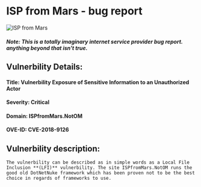 # ISP from Mars - bug report
![ISP from Mars](https://media1.tenor.com/images/bbb7aeebfd93a357822cd6f0b0f4327f/tenor.gif?itemid=10668963)
##### Note: This is a totally imaginary internet service provider bug report. anything beyond that isn't true.


## Vulnerbility Details:
#### **Title:** Vulnerbility Exposure of Sensitive Information to an Unauthorized Actor
#### **Severity:** Critical
#### **Domain:** ISPfromMars.NotOM
#### **OVE-ID:** CVE-2018-9126

## Vulnerbility description: 

``The vulnerbility can be described as in simple words as a Local File Inclusion **(LFI)** vulnerbility.
The site ISPfromMars.NotOM runs the good old DotNetNuke framework which has been proven not to be the best choice in regards of frameworks to use.``
